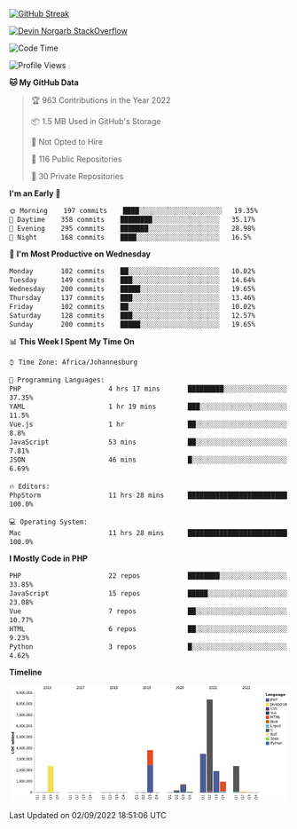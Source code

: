 
[![GitHub Streak](http://github-readme-streak-stats.herokuapp.com?user=DevinNorgarb&date_format=M%20j%5B%2C%20Y%5D)](https://git.io/streak-stats)


[![Devin Norgarb StackOverflow](https://github-readme-stackoverflow.vercel.app/?userID=4993755)](https://stackoverflow.com/users/4993755/devin-norgarb)

<!--START_SECTION:waka-->
![Code Time](http://img.shields.io/badge/Code%20Time-5%2C745%20hrs%2047%20mins-blue)

![Profile Views](http://img.shields.io/badge/Profile%20Views-0-blue)

**🐱 My GitHub Data** 

> 🏆 963 Contributions in the Year 2022
 > 
> 📦 1.5 MB Used in GitHub's Storage 
 > 
> 🚫 Not Opted to Hire
 > 
> 📜 116 Public Repositories 
 > 
> 🔑 30 Private Repositories  
 > 
**I'm an Early 🐤** 

```text
🌞 Morning    197 commits    ████░░░░░░░░░░░░░░░░░░░░░   19.35% 
🌆 Daytime    358 commits    ████████░░░░░░░░░░░░░░░░░   35.17% 
🌃 Evening    295 commits    ███████░░░░░░░░░░░░░░░░░░   28.98% 
🌙 Night      168 commits    ████░░░░░░░░░░░░░░░░░░░░░   16.5%

```
📅 **I'm Most Productive on Wednesday** 

```text
Monday       102 commits    ██░░░░░░░░░░░░░░░░░░░░░░░   10.02% 
Tuesday      149 commits    ███░░░░░░░░░░░░░░░░░░░░░░   14.64% 
Wednesday    200 commits    █████░░░░░░░░░░░░░░░░░░░░   19.65% 
Thursday     137 commits    ███░░░░░░░░░░░░░░░░░░░░░░   13.46% 
Friday       102 commits    ██░░░░░░░░░░░░░░░░░░░░░░░   10.02% 
Saturday     128 commits    ███░░░░░░░░░░░░░░░░░░░░░░   12.57% 
Sunday       200 commits    █████░░░░░░░░░░░░░░░░░░░░   19.65%

```


📊 **This Week I Spent My Time On** 

```text
⌚︎ Time Zone: Africa/Johannesburg

💬 Programming Languages: 
PHP                      4 hrs 17 mins       █████████░░░░░░░░░░░░░░░░   37.35% 
YAML                     1 hr 19 mins        ███░░░░░░░░░░░░░░░░░░░░░░   11.5% 
Vue.js                   1 hr                ██░░░░░░░░░░░░░░░░░░░░░░░   8.8% 
JavaScript               53 mins             ██░░░░░░░░░░░░░░░░░░░░░░░   7.81% 
JSON                     46 mins             █░░░░░░░░░░░░░░░░░░░░░░░░   6.69%

🔥 Editors: 
PhpStorm                 11 hrs 28 mins      █████████████████████████   100.0%

💻 Operating System: 
Mac                      11 hrs 28 mins      █████████████████████████   100.0%

```

**I Mostly Code in PHP** 

```text
PHP                      22 repos            ████████░░░░░░░░░░░░░░░░░   33.85% 
JavaScript               15 repos            █████░░░░░░░░░░░░░░░░░░░░   23.08% 
Vue                      7 repos             ██░░░░░░░░░░░░░░░░░░░░░░░   10.77% 
HTML                     6 repos             ██░░░░░░░░░░░░░░░░░░░░░░░   9.23% 
Python                   3 repos             █░░░░░░░░░░░░░░░░░░░░░░░░   4.62%

```


**Timeline**

![Chart not found](https://raw.githubusercontent.com/DevinNorgarb/DevinNorgarb/main/charts/bar_graph.png) 


 Last Updated on 02/09/2022 18:51:06 UTC
<!--END_SECTION:waka-->

